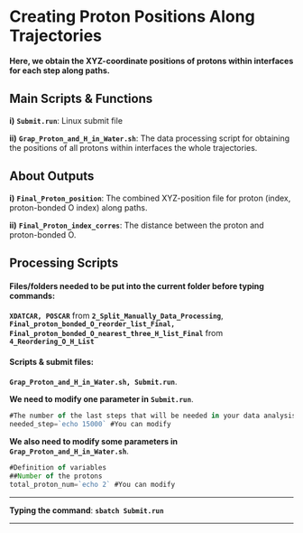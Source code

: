 # Creating Proton Positions Along Trajectories

**Here, we obtain the XYZ-coordinate positions of protons within interfaces for each step along paths.** 

## Main Scripts & Functions

**i)** **`Submit.run`**: Linux submit file

**ii)** **`Grap_Proton_and_H_in_Water.sh`**: The data processing script for obtaining the positions of all protons within interfaces the whole trajectories.

## About Outputs

**i)** **`Final_Proton_position`**: The combined XYZ-position file for proton (index, proton-bonded O index) along paths. 

**ii)** **`Final_Proton_index_corres`**: The distance between the proton and proton-bonded O.

## Processing Scripts

#### Files/folders needed to be put into the current folder before typing commands:

**`XDATCAR, POSCAR`** from **`2_Split_Manually_Data_Processing`**, **`Final_proton_bonded_O_reorder_list_Final, Final_proton_bonded_O_nearest_three_H_list_Final`** from **`4_Reordering_O_H_List`**

#### Scripts & submit files: 

**`Grap_Proton_and_H_in_Water.sh, Submit.run`**.

**We need to modify one parameter in** **`Submit.run`**.

```javascript
#The number of the last steps that will be needed in your data analysis
needed_step=`echo 15000` #You can modify 
```

**We also need to modify some parameters in** **`Grap_Proton_and_H_in_Water.sh`**.

```javascript
#Definition of variables
##Number of the protons  
total_proton_num=`echo 2` #You can modify
```

****

**Typing the command**: **`sbatch Submit.run`** 

****
